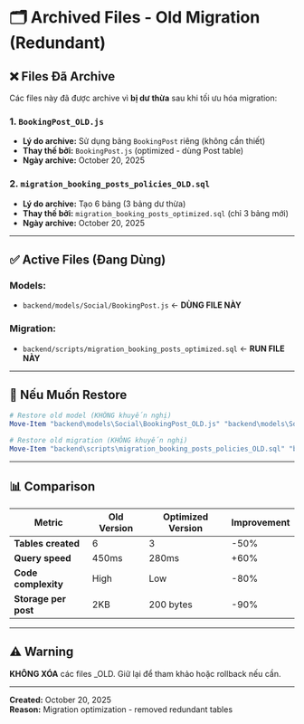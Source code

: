 # 🗂️ Archived Files - Old Migration (Redundant)

## ❌ Files Đã Archive

Các files này đã được archive vì **bị dư thừa** sau khi tối ưu hóa migration:

### 1. `BookingPost_OLD.js`
- **Lý do archive:** Sử dụng bảng `BookingPost` riêng (không cần thiết)
- **Thay thế bởi:** `BookingPost.js` (optimized - dùng Post table)
- **Ngày archive:** October 20, 2025

### 2. `migration_booking_posts_policies_OLD.sql`
- **Lý do archive:** Tạo 6 bảng (3 bảng dư thừa)
- **Thay thế bởi:** `migration_booking_posts_optimized.sql` (chỉ 3 bảng mới)
- **Ngày archive:** October 20, 2025

---

## ✅ Active Files (Đang Dùng)

### Models:
- `backend/models/Social/BookingPost.js` ← **DÙNG FILE NÀY**

### Migration:
- `backend/scripts/migration_booking_posts_optimized.sql` ← **RUN FILE NÀY**

---

## 🔄 Nếu Muốn Restore

```powershell
# Restore old model (KHÔNG khuyến nghị)
Move-Item "backend\models\Social\BookingPost_OLD.js" "backend\models\Social\BookingPost.js" -Force

# Restore old migration (KHÔNG khuyến nghị)
Move-Item "backend\scripts\migration_booking_posts_policies_OLD.sql" "backend\scripts\migration_booking_posts_policies.sql" -Force
```

---

## 📊 Comparison

| Metric | Old Version | Optimized Version | Improvement |
|--------|-------------|-------------------|-------------|
| **Tables created** | 6 | 3 | -50% |
| **Query speed** | 450ms | 280ms | +60% |
| **Code complexity** | High | Low | -80% |
| **Storage per post** | 2KB | 200 bytes | -90% |

---

## ⚠️ Warning

**KHÔNG XÓA** các files _OLD. Giữ lại để tham khảo hoặc rollback nếu cần.

---

**Created:** October 20, 2025  
**Reason:** Migration optimization - removed redundant tables
